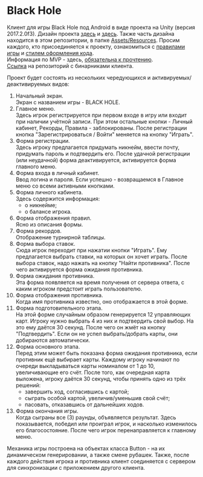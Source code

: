 # Black Hole  
Клиент для игры Black Hole под Android в виде проекта на Unity (версия 2017.2.0f3).  Дизайн проекта [здесь](https://yadi.sk/d/Kilx1lpi3PobdY) и [здесь](https://drive.google.com/drive/folders/1dm2wttfHI-oNY_OrpihKKrbPgtbKwKPG). Также часть дизайна находится в этом репозитории, в папке [Assets/Resources](https://github.com/hackatomsk2017-2048/black-hole-client/tree/master/Assets/Resources). Просим каждого, кто присоединяется к проекту, ознакомиться с [правилами игры](https://github.com/hackatomsk2017-2048/black-hole-client/wiki/%D0%9F%D1%80%D0%B0%D0%B2%D0%B8%D0%BB%D0%B0-%D0%B8%D0%B3%D1%80%D1%8B) и [стилем оформления кода](https://github.com/hackatomsk2017-2048/black-hole-client/wiki/%D0%A1%D1%82%D0%B8%D0%BB%D1%8C-%D0%BA%D0%BE%D0%B4%D0%B0).   
Информация по MVP - здесь, [обязательна к прочтению](https://github.com/hackatomsk2017-2048/black-hole-client/wiki/MVP).  
[Ссылка](https://github.com/hackatomsk2017-2048/black-hole-client-binaries) на репозиторий с бинарниками клиента.  

Проект будет состоять из нескольких чередующихся и активируемых/деактивируемых видов:  
1. Начальный экран.  
    Экран с названием игры - BLACK HOLE.
2. Главное меню.  
    Здесь игрок регистрируется при первом входе в игру или входит при наличии учётной записи. При этом остальные кнопки - Личный кабинет, Рекорды, Правила - заблокированы. После регистрации кнопка "Зарегистрироваться / Войти" меняется на кнопку "Играть".  
3. Форма регистрации.  
    Здесь игроку предлагается придумать никнейм, ввести почту, придумать пароль и подтвердить его. После удачной регистрации (или неудачной) форма деактивируется, активируется форма главного меню.  
4. Форма входа в личный кабинет.  
    Ввод логина и пароля. Если успешно - возвращаемся в Главное меню со всеми активными кнопками.  
5. Форма личного кабинета.  
    Здесь содержится информация:  
    - о никнейме;  
    - о балансе игрока.  
6. Форма отображения правил.  
    Ясно из описания формы.  
7. Форма рекордов.  
    Отображение турнирной таблицы.  
7. Форма выбора ставок.  
    Сюда игрок переходит при нажатии кнопки "Играть". Ему предлагается выбрать ставки, на которых он хочет играть. После выбора ставок, надо нажать на кнопку "Найти противника". После чего активируется форма ожидания противника.  
8. Форма ожидания противника.  
    Эта форма появляется на время получения от сервера ответа, с каким игроком предстоит играть пользователю.  
9. Форма отображения противника.  
    Когда имя противника известно, оно отображается в этой форме.  
10. Форма подготовительного этапа.  
    На этой форме случайным образом генерируется 12 управляющих карт. Игроку нужно выбрать 4 из них и подтвердить свой выбор. На это ему даётся 30 секунд.  После чего он жмёт на кнопку "Подтвердить". Если он не успел выбрать/добрать карты, они добираются автоматически.   
11. Форма основного этапа.  
    Перед этим может быть показана форма ожидания противника, если противник ещё выбирает карты. Каждому игроку начинают по очереди выкладываться карты номиналом от 1 до 10, увеличивающие его счёт. После того, как очередная карта выложена, игроку даётся 30 секунд, чтобы принять одно из трёх решений:  
    - завершить ход, согласившись с картой;  
    - сыграть особой картой, увеличив/уменьшив свой счёт;  
    - пасовать, отказавшись от дальнейших ходов.  
12. Форма окончания игры.  
    Когда сыграны все (3) раунды, объявляется результат. Здесь показывается, победил или проиграл игрок, и насколько изменилось его благосостояние. После чего игрок перенаправляется к главному меню.  

Механика игры построена на объектах класса Button - на их динамическом генерировании, а также смене рубашек. Также, после каждого действия игрока и противника клиент соединяется с сервером для синхронизации с приложением другого клиента.  